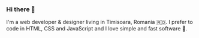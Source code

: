 ### Hi there 👋

I'm a web developer & designer living in Timisoara, Romania 🇷🇴. 
I prefer to code in HTML, CSS and JavaScript and I love simple and fast software 🚀.

<!--
**raresportan/raresportan** is a ✨ _special_ ✨ repository because its `README.md` (this file) appears on your GitHub profile.

Here are some ideas to get you started:

- 🔭 I’m currently working on ...
- 🌱 I’m currently learning ...
- 👯 I’m looking to collaborate on ...
- 🤔 I’m looking for help with ...
- 💬 Ask me about ...
- 📫 How to reach me: ...
- 😄 Pronouns: ...
- ⚡ Fun fact: ...
-->
